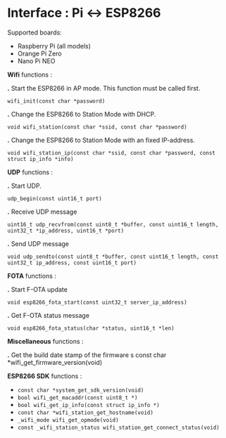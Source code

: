 # Interface : Pi <-> ESP8266

Supported boards:

* Raspberry Pi (all models)
* Orange Pi Zero
* Nano Pi NEO


**Wifi** functions :

**.** Start the ESP8266 in AP mode. This function must be called first.

    wifi_init(const char *password)

**.** Change the ESP8266 to Station Mode with DHCP.

    void wifi_station(const char *ssid, const char *password)

**.** Change the ESP8266 to Station Mode with an fixed IP-address.

    void wifi_station_ip(const char *ssid, const char *password, const struct ip_info *info)


**UDP** functions :

**.** Start UDP.

    udp_begin(const uint16_t port)

**.** Receive UDP message

    uint16_t udp_recvfrom(const uint8_t *buffer, const uint16_t length, uint32_t *ip_address, uint16_t *port)
**.** Send UDP message

    void udp_sendto(const uint8_t *buffer, const uint16_t length, const uint32_t ip_address, const uint16_t port)


**FOTA** functions :

**.** Start F-OTA update

    void esp8266_fota_start(const uint32_t server_ip_address)

**.** Get F-OTA status message

    void esp8266_fota_status(char *status, uint16_t *len)

**Miscellaneous** functions :

**.** Get the build date stamp of the firmware
s 
    const char *wifi_get_firmware_version(void)

**ESP8266 SDK** functions :

- `const char *system_get_sdk_version(void)`
- `bool wifi_get_macaddr(const uint8_t *)`
- `bool wifi_get_ip_info(const struct ip_info *)`
- `const char *wifi_station_get_hostname(void)`
- `_wifi_mode wifi_get_opmode(void)`
- `const _wifi_station_status wifi_station_get_connect_status(void)`